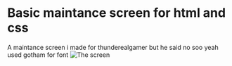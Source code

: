 # Basic maintance screen for html and css
A maintance screen i made for thunderealgamer but he said no soo yeah
used gotham for font
![The screen](https://github.com/Totallynotmwa/Html-and-css-maintance-screen/assets/120023154/7acbead2-8216-447c-8f46-4f74d7e21cf6)
